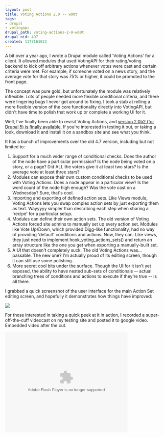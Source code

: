 ```yaml
--- 
layout: post
title: Voting Actions 2.0 -- w00t
tags: 
- drupal
- votingapi
drupal_path: voting-actions-2-0-w00t
drupal_nid: 497
created: 1177161023
---
```

A bit over a year ago, I wrote a Drupal module called 'Voting Actions' for a client. It allowed modules that used VotingAPI for their rating/voting backend to kick off arbitrary actions whenever votes were cast and certain criteria were met. For example, if someone voted on a news story, and the average vote for that story was 75% or higher, it could be promoted to the front page.

The concept was pure gold, but unfortunately the module was relatively inflexible. Lots of people needed more flexible conditional criteria, and there were lingering bugs I never got around to fixing. I took a stab at rolling a more flexible version of the core functionality directly into VotingAPI, but didn't have time to polish that work up or complete a working UI for it.

Well, I've finally been able to revisit Voting Actions, and <a href="http://www.drupal.org/project/voting_actions">version 2.0b2 (for Drupal 5) is finally available</a>. If you're interested in testing it out, or taking a look, download it and install it on a sandbox site and see what you think.

It has a bunch of improvements over the old 4.7 version, including but not limited to:

<ol>

<li>Support for a much wider range of conditional checks. Does the author of the node have a particular permission? Is the node being voted on a story, or a page? Did ALL the voters give it at least two stars? Is the average vote at least three stars?</li>

<li>Modules can expose their own custom conditional checks to be used with Voting Actions. Does a node appear in a particular view? Is the word count of the node high enough? Was the vote cast on a Wednesday? Sure, that's cool.</li>

<li>Importing and exporting of defined action sets. Like Views module, Voting Actions lets you swap complex action sets by just exporting them as text. Wayyyyy simpler than describing each step when sharing a 'recipe' for a particular setup.</li>

<li>Modules can define their own action sets. The old version of Voting Actions forced site admins to manually set up every action set. Modules like Vote Up/Down, which provided Digg-like functionality, had no way of providing 'default' conditions and actions. Now, they can. Like views, they just need to implement hook_voting_actions_sets() and return an array structure like the one you get when exporting a manually-built set.</li>

<li>A UI that doesn't completely suck. The old Voting Actions was... passable. The new one? I'm actually proud of its editing screen, though it can still use some polishing.</li>

<li>More secret cool bits under the surface. Though the UI for it isn't yet exposed, the ability to have nested sub-sets of conditionals -- actual branching trees of conditions and actions to execute if they're true -- is all there. 

</ol>

I grabbed a quick screenshot of the user interface for the main Action Set editing screen, and hopefully it demonstrates how things have improved:

<img src="/files/Firefox002.png" />

For those interested in taking a quick peek at it in action, I recorded a super-off-the-cuff videocast on my testing site and posted it to google video. Embedded video after the cut.

<embed style="width:400px; height:326px;" id="VideoPlayback" type="application/x-shockwave-flash" src="http://video.google.com/googleplayer.swf?docId=-2852461557256809891&hl=en" flashvars=""> </embed>
